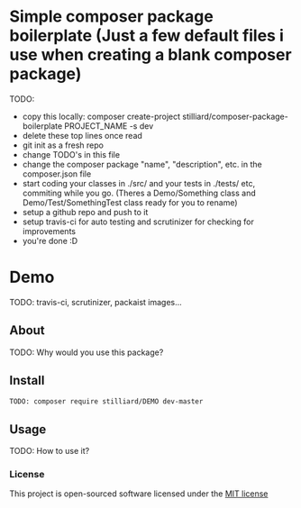 # Simple composer package boilerplate (Just a few default files i use when creating a blank composer package)
TODO:
- copy this locally: composer create-project stilliard/composer-package-boilerplate PROJECT_NAME -s dev 
- delete these top lines once read
- git init as a fresh repo
- change TODO's in this file
- change the composer package "name", "description", etc. in the composer.json file
- start coding your classes in ./src/ and your tests in ./tests/ etc, commiting while you go. (Theres a Demo/Something class and Demo/Test/SomethingTest class ready for you to rename)
- setup a github repo and push to it
- setup travis-ci for auto testing and scrutinizer for checking for improvements
- you're done :D

# Demo

TODO: travis-ci, scrutinizer, packaist images...

## About

TODO: Why would you use this package?

## Install
```bash
TODO: composer require stilliard/DEMO dev-master
```

## Usage

TODO: How to use it?

### License

This project is open-sourced software licensed under the [MIT license](http://opensource.org/licenses/MIT)

